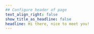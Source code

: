```yaml
---
## Configure header of page
text_align_right: false
show_title_as_headline: false
headline: Hi there, nice to meet you!
---
```


<!-- this is a subheadline -->
